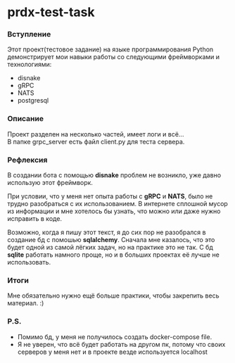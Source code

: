 # prdx-test-task

### Вступление
Этот проект(тестовое задание) на языке программирования Python демонстрирует мои навыки работы со следующими фреймворками и технологиями:
* disnake
* gRPC
* NATS
* postgresql

### Описание
Проект разделен на несколько частей, имеет логи и всё... <br>
В папке grpc_server есть файл client.py для теста сервера.

### Рефлексия
В создании бота с помощью **disnake** проблем не возникло, уже давно использую этот фреймворк.

При условии, что у меня нет опыта работы с **gRPC** и **NATS**, было не трудно разобраться с их использованием. В интернете сплошной мусор из информации и мне хотелось бы узнать, что можно или даже нужно исправить в коде.

Возможно, когда я пишу этот текст, я до сих пор не разобрался в создание бд с помошью **sqlalchemy**. Сначала мне казалось, что это будет одной из самой лёгких задач, но на практике это не так. С бд **sqlite** работать намного проще, но и в больших проектах её лучше не использовать.

### Итоги
Мне обязательно нужно ещё больше практики, чтобы закрепить весь материал. :)

### P.S.
* Помимо бд, у меня не получилось создать docker-compose file.
* Я не уверен, что всё будет работать на другом пк, потому что своих серверов у меня нет и в проекте везде используется localhost
